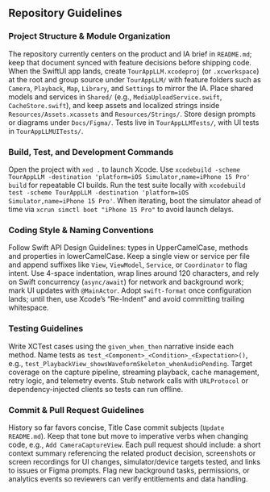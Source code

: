 ## Repository Guidelines

### Project Structure & Module Organization
The repository currently centers on the product and IA brief in `README.md`; keep that document synced with feature decisions before shipping code. When the SwiftUI app lands, create `TourAppLLM.xcodeproj` (or `.xcworkspace`) at the root and group source under `TourAppLLM/` with feature folders such as `Camera`, `Playback`, `Map`, `Library`, and `Settings` to mirror the IA. Place shared models and services in `Shared/` (e.g., `MediaUploadService.swift`, `CacheStore.swift`), and keep assets and localized strings inside `Resources/Assets.xcassets` and `Resources/Strings/`. Store design prompts or diagrams under `Docs/Figma/`. Tests live in `TourAppLLMTests/`, with UI tests in `TourAppLLMUITests/`.

### Build, Test, and Development Commands
Open the project with `xed .` to launch Xcode. Use `xcodebuild -scheme TourAppLLM -destination 'platform=iOS Simulator,name=iPhone 15 Pro' build` for repeatable CI builds. Run the test suite locally with `xcodebuild test -scheme TourAppLLM -destination 'platform=iOS Simulator,name=iPhone 15 Pro'`. When iterating, boot the simulator ahead of time via `xcrun simctl boot "iPhone 15 Pro"` to avoid launch delays.

### Coding Style & Naming Conventions
Follow Swift API Design Guidelines: types in UpperCamelCase, methods and properties in lowerCamelCase. Keep a single view or service per file and append suffixes like `View`, `ViewModel`, `Service`, or `Coordinator` to flag intent. Use 4-space indentation, wrap lines around 120 characters, and rely on Swift concurrency (`async/await`) for network and background work; mark UI updates with `@MainActor`. Adopt `swift-format` once configuration lands; until then, use Xcode’s “Re-Indent” and avoid committing trailing whitespace.

### Testing Guidelines
Write XCTest cases using the `given_when_then` narrative inside each method. Name tests as `test_<Component>_<Condition>_<Expectation>()`, e.g., `test_PlaybackView_showsWaveformSkeleton_whenAudioPending`. Target coverage on the capture pipeline, streaming playback, cache management, retry logic, and telemetry events. Stub network calls with `URLProtocol` or dependency-injected clients so tests can run offline.

### Commit & Pull Request Guidelines
History so far favors concise, Title Case commit subjects (`Update README.md`). Keep that tone but move to imperative verbs when changing code, e.g., `Add CameraCaptureView`. Each pull request should include: a short context summary referencing the related product decision, screenshots or screen recordings for UI changes, simulator/device targets tested, and links to issues or Figma prompts. Flag new background tasks, permissions, or analytics events so reviewers can verify entitlements and data handling.
